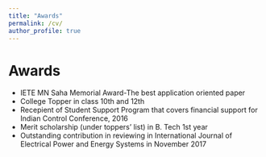 ```yaml
---
title: "Awards"
permalink: /cv/
author_profile: true
---
```



Awards
======
* IETE MN Saha Memorial Award-The best application oriented paper
* College Topper in class 10th and 12th
* Recepient of Student Support Program that covers financial support for Indian Control Conference, 2016
* Merit scholarship (under toppers’ list) in B. Tech 1st year
* Outstanding contribution in reviewing in International Journal of Electrical Power and Energy Systems in November 2017


